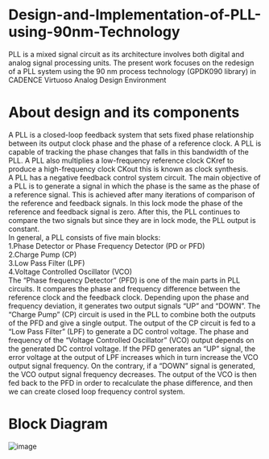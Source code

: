 # Design-and-Implementation-of-PLL-using-90nm-Technology
PLL is a mixed signal circuit as its architecture involves both digital and analog signal  processing units. The present work focuses on the redesign of a PLL system using the  90 nm process technology (GPDK090 library) in CADENCE Virtuoso Analog Design  Environment
# About design and its components
A PLL is a closed-loop feedback system that sets fixed phase relationship between its output clock 
phase and the phase of a reference clock. A PLL is capable of tracking the phase changes that falls in 
this bandwidth of the PLL. A PLL also multiplies a low-frequency reference clock CKref to produce a 
high-frequency clock CKout this is known as clock synthesis.  
A PLL has a negative feedback control system circuit. The main objective of a PLL is to generate 
a signal in which the phase is the same as the phase of a reference signal. This is achieved after many 
iterations of comparison of the reference and feedback signals. In this lock mode the phase of the 
reference and feedback signal is zero. After this, the PLL continues to compare the two signals but 
since they are in lock mode, the PLL output is constant.  
In general, a PLL consists of five main blocks:  
1.Phase Detector or Phase Frequency Detector (PD or PFD)  
2.Charge Pump (CP)   
3.Low Pass Filter (LPF)   
4.Voltage Controlled Oscillator (VCO)  
The “Phase frequency Detector” (PFD) is one of the main parts in PLL circuits. It compares the 
phase and frequency difference between the reference clock and the feedback clock. Depending upon 
the phase and frequency deviation, it generates two output signals “UP” and “DOWN”. The “Charge 
Pump” (CP) circuit is used in the PLL to combine both the outputs of the PFD and give a single output. 
The output of the CP circuit is fed to a “Low Pass Filter” (LPF) to generate a DC control voltage. The 
phase and frequency of the “Voltage Controlled Oscillator” (VCO) output depends on the generated DC control voltage. If the PFD generates an “UP” 
signal, the error voltage at the output of LPF increases which in turn increase the VCO output signal 
frequency. On the contrary, if a “DOWN” signal is generated, the VCO output signal frequency 
decreases. The output of the VCO is then fed back to the PFD in order to recalculate the phase 
difference, and then we can create closed loop frequency control system.    

# Block Diagram
![image](https://github.com/user-attachments/assets/b7105873-ee47-45d4-9986-954e0bcf849a)


